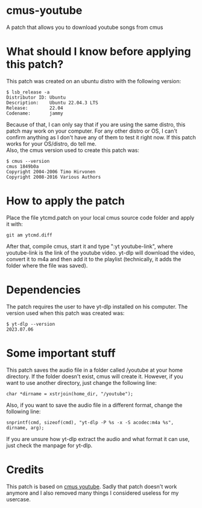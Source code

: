 # cmus-youtube
A patch that allows you to download youtube songs from cmus 

# What should I know before applying this patch?
This patch was created on an ubuntu distro with the following version: 

    $ lsb_release -a
    Distributor ID: Ubuntu
    Description:    Ubuntu 22.04.3 LTS
    Release:        22.04
    Codename:       jammy

Because of that, I can only say that if you are using the same distro, this patch may work on your computer. For any other distro or OS, I can't confirm anything as I don't have any of them to test it right now. If this patch works for your OS/distro, do tell me.  
Also, the cmus version used to create this patch was: 

    $ cmus --version
    cmus 1849b0a
    Copyright 2004-2006 Timo Hirvonen
    Copyright 2008-2016 Various Authors

# How to apply the patch
Place the file ytcmd.patch on your local cmus source code folder and apply it with: 

    git am ytcmd.diff

After that, compile cmus, start it and type ":yt youtube-link", where youtube-link is the link of the youtube video. 
yt-dlp will download the video, convert it to m4a and then add it to the playlist (technically, it adds the folder where the file was saved). 

# Dependencies
The patch requires the user to have yt-dlp installed on his computer. The version used when this patch was created was: 

    $ yt-dlp --version
    2023.07.06

# Some important stuff
This patch saves the audio file in a folder called /youtube at your home directory. If the folder doesn't exist, cmus will create it. However, if you want to use another directory, just change the following line: 

    char *dirname = xstrjoin(home_dir, "/youtube");

Also, if you want to save the audio file in a different format, change the following line: 

    snprintf(cmd, sizeof(cmd), "yt-dlp -P %s -x -S acodec:m4a %s", dirname, arg);

If you are unsure how yt-dlp extract the audio and what format it can use, just check the manpage for yt-dlp.

# Credits
This patch is based on [cmus youtube](https://github.com/invicnaper/cmus-youtube). Sadly that patch doesn't work anymore and I also removed many things I considered useless for my usercase.
